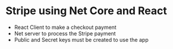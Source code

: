 # Stripe using Net Core and React

* React Client to make a checkout payment
* Net server to process the Stripe payment
* Public and Secret keys must be created to use the app
